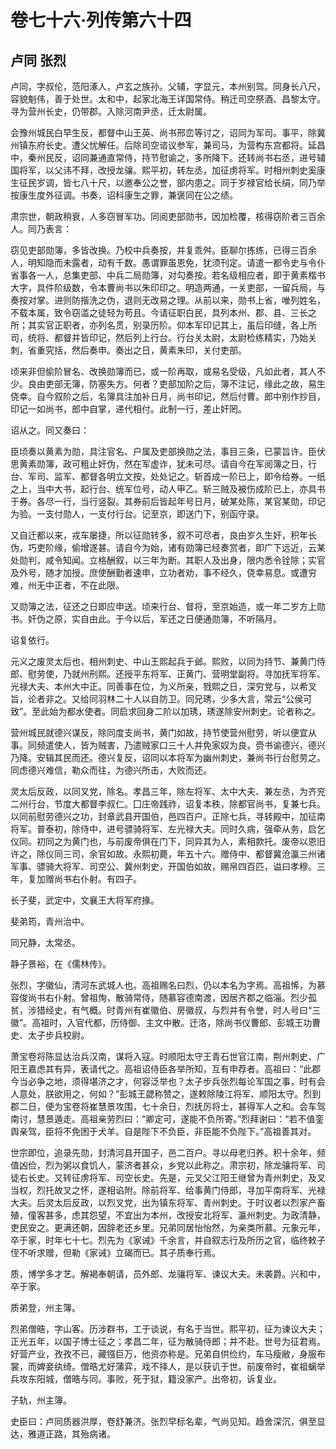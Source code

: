 # 卷七十六·列传第六十四

## 卢同 张烈

卢同，字叔伦，范阳涿人，卢玄之族孙。父辅，字显元，本州别驾。同身长八尺，容貌魁伟，善于处世。太和中，起家北海王详国常侍。稍迁司空祭酒、昌黎太守。寻为营州长史，仍带郡。入除河南尹丞，迁太尉属。

会豫州城民白早生反，都督中山王英、尚书邢峦等讨之，诏同为军司。事平，除冀州镇东府长史。遭父忧解任。后除司空谘议参军，兼司马，为营构东宫都将。延昌中，秦州民反，诏同兼通直常侍，持节慰谕之，多所降下。还转尚书右丞，进号辅国将军，以父讳不拜，改授龙骧。熙平初，转左丞，加征虏将军。时相州刺史奚康生征民岁调，皆七八十尺，以邀奉公之誉，部内患之。同于岁禄官给长绢，同乃举按康生度外征调。书奏，诏科康生之罪，兼褒同在公之绩。

肃宗世，朝政稍衰，人多窃冒军功。同阅吏部勋书，因加检覆，核得窃阶者三百余人。同乃表言：

窃见吏部勋簿，多皆改换。乃校中兵奏按，并复乖舛。臣聊尔拣练，已得三百余人，明知隐而未露者，动有千数。愚谓罪虽恩免，犹须刊定。请遣一都令史与令仆省事各一人，总集吏部、中兵二局勋簿，对勾奏按。若名级相应者，即于黄素楷书大字，具件阶级数，令本曹尚书以朱印印之。明造两通，一关吏部，一留兵局，与奏按对掌。进则防揩洗之伪，退则无改易之理。从前以来，勋书上省，唯列姓名，不载本属，致令窃滥之徒轻为苟且。今请征职白民，具列本州、郡、县、三长之所；其实官正职者，亦列名贯，别录历阶。仰本军印记其上，虽后印缝，各上所司，统将、都督并皆印记，然后列上行台。行台关太尉，太尉检练精实，乃始关刺，省重究括，然后奏申。奏出之日，黄素朱印，关付吏部。

顷来非但偷阶冒名、改换勋簿而已，或一阶再取，或易名受级，凡如此者，其人不少。良由吏部无簿，防塞失方。何者？吏部加阶之后，簿不注记，缘此之故，易生侥幸。自今叙阶之后，名簿具注加补日月，尚书印记，然后付曹。郎中别作抄目，印记一如尚书，郎中自掌，递代相付。此制一行，差止奸罔。

诏从之。同又奏曰：

臣顷奏以黄素为勋，具注官名、户属及吏部换勋之法，事目三条，已蒙旨许。臣伏思黄素勋簿，政可粗止奸伪，然在军虚诈，犹未可尽。请自今在军阅簿之日，行台、军司、监军、都督各明立文按，处处记之。斩首成一阶已上，即令给券。一纸之上，当中大书，起行台、统军位号，动人甲乙。斩三贼及被伤成阶已上，亦具书于券。各尽一行，当行竖裂。其券前后皆起年号日月，破某处陈，某官某勋，印记为验。一支付勋人，一支付行台。记至京，即送门下，别函守录。

又自迁都以来，戎车屡捷，所以征勋转多，叙不可尽者，良由岁久生奸，积年长伪，巧吏阶缘，偷增遂甚。请自今为始，诸有勋簿已经奏赏者，即广下远近，云某处勋判，咸令知闻。立格酬叙，以三年为断。其职人及出身，限内悉令铨除；实官及外号，随才加授。庶使酬勤者速申，立功者劝，事不经久，侥幸易息。或遭穷难，州无中正者，不在此限。

又勋簿之法，征还之日即应申送。顷来行台、督将，至京始造，或一年二岁方上勋书。奸伪之原，实自由此。于今以后，军还之日便通勋簿，不听隔月。

诏复依行。

元义之废灵太后也，相州刺史、中山王熙起兵于邺。熙败，以同为持节、兼黄门侍郎、慰劳使，乃就州刑熙。还授平东将军、正黄门、营明堂副将。寻加抚军将军、光禄大夫、本州大中正。同善事在位，为义所亲，戮熙之日，深穷党与，以希叉旨，论者非之。又给同羽林二十人以自防卫。同兄琇，少多大言，常云“公侯可致”。至此始为都水使者。同启求回身二阶以加琇，琇遂除安州刺史。论者称之。

营州城民就德兴谋反，除同度支尚书，黄门如故，持节使营州慰劳，听以便宜从事。同频遣使人，皆为贼害，乃遣贼家口三十人并免家奴为良，赍书谕德兴，德兴乃降。安辑其民而还。德兴复反，诏同以本将军为幽州刺史，兼尚书行台慰劳之。同虑德兴难信，勒众而往，为德兴所击，大败而还。

灵太后反政，以同叉党，除名。孝昌三年，除左将军、太中大夫、兼左丞，为齐兖二州行台，节度大都督李叔仁。囗庄帝践祚，诏复本秩，除都官尚书，复兼七兵。以同前慰劳德兴之功，封章武县开国伯，邑四百户。正除七兵，寻转殿中，加征南将军。普泰初，除侍中，进号骠骑将军、左光禄大夫。同时久病，强牵从务，启乞仪同。初同之为黄门也，与前废帝俱在门下，同异其为人，素相款托。废帝以恩旧许之，除仪同三司，余官如故。永熙初薨，年五十六。赠侍中、都督冀沧瀛三州诸军事、骠骑大将军、司空公、冀州刺史，开国伯如故，赐帛四百匹，谥曰孝穆。三年，复加赠尚书右仆射。有四子。

长子斐，武定中，文襄王大将军府掾。

斐弟筠，青州治中。

同兄静，太常丞。

静子景裕，在《儒林传》。

张烈，字徽仙，清河东武城人也。高祖赐名曰烈，仍以本名为字焉。高祖悕，为慕容俊尚书右仆射。曾祖恂，散骑常侍，随慕容德南渡，因居齐郡之临淄。烈少孤贫，涉猎经史，有气概。时青州有崔徽伯、房徽叔，与烈并有令誉，时人号曰“三徽”。高祖时，入官代都，历侍御、主文中散。迁洛，除尚书仪曹郎、彭城王功曹史、太子步兵校尉。

萧宝卷将陈显达治兵汉南，谋将入寇。时顺阳太守王青石世官江南，荆州刺史、广阳王嘉虑其有异，表请代之。高祖诏侍臣各举所知，互有申荐者。高祖曰：“此郡今当必争之地，须得堪济之才，何容泛举也？太子步兵张烈每论军国之事，时有会人意处，朕欲用之，何如？”彭城王勰称赞之，遂敕除陵江将军、顺阳太守。烈到郡二日，便为宝卷将崔慧景攻围，七十余日，烈抚厉将士，甚得军人之和。会车驾南讨，慧景遁走。高祖亲劳烈曰：“卿定可，遂能不负所寄。”烈拜谢曰：“若不值銮舆亲驾，臣将不免困于犬羊。自是陛下不负臣，非臣能不负陛下。”高祖善其对。

世宗即位，追录先勋，封清河县开国子，邑二百户。寻以母老归养。积十余年，频值凶俭，烈为粥以食饥人，蒙济者甚众，乡党以此称之。肃宗初，除龙骧将军、司徒右长史。又转征虏将军、司空长史。先是，元叉父江阳王继曾为青州刺史，及叉当权，烈托故叉之怀，遂相谄附。除前将军、给事黄门侍郎，寻加平南将军、光禄大夫。后灵太后反政，以烈叉党，出为镇东将军、青州刺史。于时议者以烈家产畜殖，僮客甚多，虑其怨望，不宜出为本州，改授安北将军、瀛州刺史。为政清静，吏民安之。更满还朝，因辞老还乡里。兄弟同居怡怡然，为亲类所慕。元象元年，卒于家，时年七十七。烈先为《家诫》千余言，并自叙志行及所历之官，临终敕子侄不听求赠，但勒《家诫》立碣而已。其子质奉行焉。

质，博学多才艺。解褐奉朝请，员外郎、龙骧将军、谏议大夫。未袭爵。兴和中，卒于家。

质弟登，州主簿。

烈弟僧晧，字山客。历涉群书，工于谈说，有名于当世。熙平初，征为谏议大夫；正光五年，以国子博士征之；孝昌二年，征为散骑侍郎；并不赴。世号为征君焉。好营产业，孜孜不已，藏镪巨万，他资亦称是。兄弟自供俭约，车马瘦敝，身服布裳，而婢妾纨绮。僧晧尤好蒲弈，戏不择人，是以获讥于世。前废帝时，崔祖螭举兵攻东阳城，僧晧与同。事败，死于狱，籍没家产。出帝初，诉复业。

子轨，州主簿。

史臣曰：卢同质器洪厚，卷舒兼济。张烈早标名辈，气尚见知。趋舍深沉，俱至显达，雅道正路，其殆病诸。
